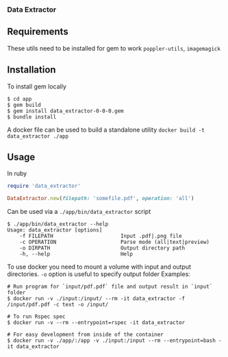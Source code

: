### Data Extractor

## Requirements
These utils need to be installed for gem to work
`poppler-utils`, `imagemagick`

## Installation
To install gem locally

```console
$ cd app
$ gem build
$ gem install data_extractor-0-0-0.gem
$ bundle install
```

A docker file can be used to build a standalone utility
`docker build -t data_extractor ./app`

## Usage
In ruby
```ruby
require 'data_extractor'

DataExtractor.new(filepath: 'somefile.pdf', operation: 'all')
```


Can be used via a `./app/bin/data_extractor` script
```console
$ ./app/bin/data_extractor --help
Usage: data_extractor [options]
    -f FILEPATH                      Input .pdf|.png file
    -c OPERATION                     Parse mode (all|text|preview)
    -o DIRPATH                       Output directory path
    -h, --help                       Help
```

To use docker you need to mount a volume with input and output directories. `-o` option is useful to specify output folder
Examples:
```console
# Run program for `input/pdf.pdf` file and output result in `input` folder
$ docker run -v ./input:/input/ --rm -it data_extractor -f /input/pdf.pdf -c text -o /input/

# To run Rspec spec
$ docker run -v --rm --entrypoint=rspec -it data_extractor

# For easy development from inside of the container
$ docker run -v ./app/:/app -v ./input:/input --rm --entrypoint=bash -it data_extractor
```